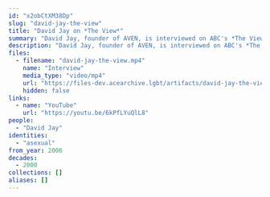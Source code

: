 ```yaml
---
id: "x2obCtXM38Dp"
slug: "david-jay-the-view"
title: "David Jay on *The View*"
summary: "David Jay, founder of AVEN, is interviewed on ABC's *The View*"
description: "David Jay, founder of AVEN, is interviewed on ABC's *The View* (CW: acephobia, invasive questions toward asexual people)"
files:
  - filename: "david-jay-the-view.mp4"
    name: "Interview"
    media_type: "video/mp4"
    url: "https://files-dev.acearchive.lgbt/artifacts/david-jay-the-view/david-jay-the-view.mp4"
    hidden: false
links:
  - name: "YouTube"
    url: "https://youtu.be/6kPfLYuQlL8"
people:
  - "David Jay"
identities:
  - "asexual"
from_year: 2006
decades:
  - 2000
collections: []
aliases: []
---
```

